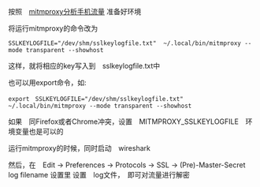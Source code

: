<!--
author: lizhiwei
head: 
date: 2019-10-08
title: wireshark配置mitmproxy来分析websocket流量
tags: mitmproxy
images: 
category: network
status: publish
summary: 用mitmproxy得到相应的key,存入log, wireshark利用这些key俩解密websocket流量
-->

按照　[mitmproxy分析手机流量](mitmprxy分析reverse_tethering的手机流量.html) 准备好环境

将运行mitmproxy的命令改为

    SSLKEYLOGFILE="/dev/shm/sslkeylogfile.txt"  ~/.local/bin/mitmproxy --mode transparent --showhost

这样，就将相应的key写入到　sslkeylogfile.txt中

也可以用export命令，如:

    export　SSLKEYLOGFILE="/dev/shm/sslkeylogfile.txt"
    ~/.local/bin/mitmproxy --mode transparent --showhost

如果　同Firefox或者Chrome冲突，设置　MITMPROXY_SSLKEYLOGFILE　环境变量也是可以的


运行mitmproxy的时候，同时启动　wireshark

然后，在　Edit -> Preferences -> Protocols -> SSL -> (Pre)-Master-Secret log filename 设置里
设置　log文件，　即可对流量进行解密







